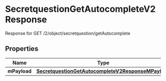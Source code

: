 

# SecretquestionGetAutocompleteV2Response

Response for GET /2/object/secretquestion/getAutocomplete

## Properties

| Name | Type | Description | Notes |
|------------ | ------------- | ------------- | -------------|
|**mPayload** | [**SecretquestionGetAutocompleteV2ResponseMPayload**](SecretquestionGetAutocompleteV2ResponseMPayload.md) |  |  |



